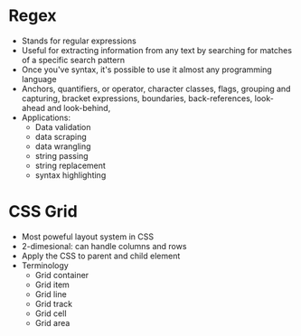# Regex
* Stands for regular expressions
* Useful for extracting information from any text by searching for matches of a specific search pattern
* Once you've syntax, it's possible to use it almost any programming language
* Anchors, quantifiers, or operator, character classes, flags, grouping and capturing, bracket expressions, boundaries, back-references, look-ahead and look-behind, 
* Applications:
  * Data validation
  * data scraping
  * data wrangling
  * string passing
  * string replacement
  * syntax highlighting

# CSS Grid
* Most poweful layout system in CSS
* 2-dimesional: can handle columns and rows
* Apply the CSS to parent and child element
* Terminology
  * Grid container
  * Grid item
  * Grid line
  * Grid track
  * Grid cell
  * Grid area

